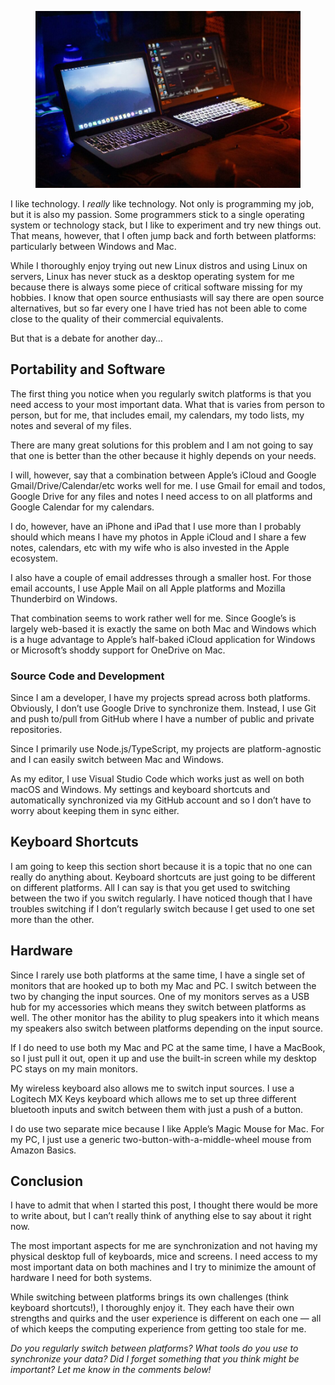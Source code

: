 <figure><img decoding="async" src="visual-karsa-0swgaIFoWKU-unsplash-940x627.jpg" alt=""></figure>

I like technology. I *really* like technology. Not only is programming my job, but it is also my passion. Some programmers stick to a single operating system or technology stack, but I like to experiment and try new things out. That means, however, that I often jump back and forth between platforms: particularly between Windows and Mac.

While I thoroughly enjoy trying out new Linux distros and using Linux on servers, Linux has never stuck as a desktop operating system for me because there is always some piece of critical software missing for my hobbies. I know that open source enthusiasts will say there are open source alternatives, but so far every one I have tried has not been able to come close to the quality of their commercial equivalents.

But that is a debate for another day…

Portability and Software
------------------------

The first thing you notice when you regularly switch platforms is that you need access to your most important data. What that is varies from person to person, but for me, that includes email, my calendars, my todo lists, my notes and several of my files.

There are many great solutions for this problem and I am not going to say that one is better than the other because it highly depends on your needs.

I will, however, say that a combination between Apple’s iCloud and Google Gmail/Drive/Calendar/etc works well for me. I use Gmail for email and todos, Google Drive for any files and notes I need access to on all platforms and Google Calendar for my calendars.

I do, however, have an iPhone and iPad that I use more than I probably should which means I have my photos in Apple iCloud and I share a few notes, calendars, etc with my wife who is also invested in the Apple ecosystem.

I also have a couple of email addresses through a smaller host. For those email accounts, I use Apple Mail on all Apple platforms and Mozilla Thunderbird on Windows.

That combination seems to work rather well for me. Since Google’s is largely web-based it is exactly the same on both Mac and Windows which is a huge advantage to Apple’s half-baked iCloud application for Windows or Microsoft’s shoddy support for OneDrive on Mac.

### Source Code and Development

Since I am a developer, I have my projects spread across both platforms. Obviously, I don’t use Google Drive to synchronize them. Instead, I use Git and push to/pull from GitHub where I have a number of public and private repositories.

Since I primarily use Node.js/TypeScript, my projects are platform-agnostic and I can easily switch between Mac and Windows.

As my editor, I use Visual Studio Code which works just as well on both macOS and Windows. My settings and keyboard shortcuts and automatically synchronized via my GitHub account and so I don’t have to worry about keeping them in sync either.

Keyboard Shortcuts
------------------

I am going to keep this section short because it is a topic that no one can really do anything about. Keyboard shortcuts are just going to be different on different platforms. All I can say is that you get used to switching between the two if you switch regularly. I have noticed though that I have troubles switching if I don’t regularly switch because I get used to one set more than the other.

Hardware
--------

Since I rarely use both platforms at the same time, I have a single set of monitors that are hooked up to both my Mac and PC. I switch between the two by changing the input sources. One of my monitors serves as a USB hub for my accessories which means they switch between platforms as well. The other monitor has the ability to plug speakers into it which means my speakers also switch between platforms depending on the input source.

If I do need to use both my Mac and PC at the same time, I have a MacBook, so I just pull it out, open it up and use the built-in screen while my desktop PC stays on my main monitors.

My wireless keyboard also allows me to switch input sources. I use a Logitech MX Keys keyboard which allows me to set up three different bluetooth inputs and switch between them with just a push of a button.

I do use two separate mice because I like Apple’s Magic Mouse for Mac. For my PC, I just use a generic two-button-with-a-middle-wheel mouse from Amazon Basics.

Conclusion
----------

I have to admit that when I started this post, I thought there would be more to write about, but I can’t really think of anything else to say about it right now.

The most important aspects for me are synchronization and not having my physical desktop full of keyboards, mice and screens. I need access to my most important data on both machines and I try to minimize the amount of hardware I need for both systems.

While switching between platforms brings its own challenges (think keyboard shortcuts!), I thoroughly enjoy it. They each have their own strengths and quirks and the user experience is different on each one — all of which keeps the computing experience from getting too stale for me.

*Do you regularly switch between platforms? What tools do you use to synchronize your data? Did I forget something that you think might be important? Let me know in the comments below!*